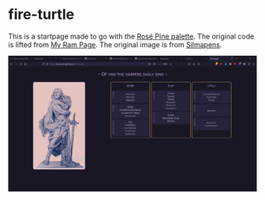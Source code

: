 # fire-turtle

This is a startpage made to go with the [Rosé Pine palette](URL 'https://rosepinetheme.com/palette'). The original code is lifted from [My Ram Page](URL 'https://github.com/refact0r/startpage'). The original image is from [Silmapens](URL 'https://silmaspens.tumblr.com/post/183535782163/nelafinw%C3%AB-maitimo').

![Alt text](screenshot.png?raw=true "Title")
